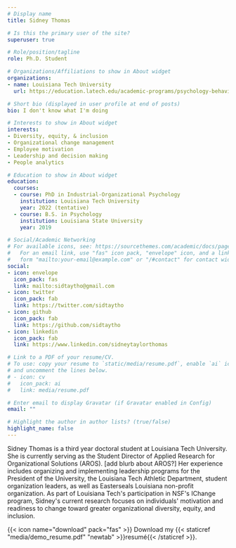 ```yaml
---
# Display name
title: Sidney Thomas

# Is this the primary user of the site?
superuser: true

# Role/position/tagline
role: Ph.D. Student

# Organizations/Affiliations to show in About widget
organizations:
- name: Louisiana Tech University
  url: https://education.latech.edu/academic-programs/psychology-behavioral-sciences/doctoral-programs/industrial-organizational-psychology-phd/

# Short bio (displayed in user profile at end of posts)
bio: I don't know what I'm doing

# Interests to show in About widget
interests:
- Diversity, equity, & inclusion
- Organizational change management
- Employee motivation
- Leadership and decision making
- People analytics

# Education to show in About widget
education:
  courses:
  - course: PhD in Industrial-Organizational Psychology
    institution: Louisiana Tech University
    year: 2022 (tentative)
  - course: B.S. in Psychology
    institution: Louisiana State University
    year: 2019

# Social/Academic Networking
# For available icons, see: https://sourcethemes.com/academic/docs/page-builder/#icons
#   For an email link, use "fas" icon pack, "envelope" icon, and a link in the
#   form "mailto:your-email@example.com" or "/#contact" for contact widget.
social:
- icon: envelope
  icon_pack: fas
  link: mailto:sidtaytho@gmail.com 
- icon: twitter
  icon_pack: fab
  link: https://twitter.com/sidtaytho
- icon: github
  icon_pack: fab
  link: https://github.com/sidtaytho
- icon: linkedin
  icon_pack: fab
  link: https://www.linkedin.com/sidneytaylorthomas

# Link to a PDF of your resume/CV.
# To use: copy your resume to `static/media/resume.pdf`, enable `ai` icons in `params.toml`, 
# and uncomment the lines below.
# - icon: cv
#   icon_pack: ai
#   link: media/resume.pdf

# Enter email to display Gravatar (if Gravatar enabled in Config)
email: ""

# Highlight the author in author lists? (true/false)
highlight_name: false
---
```


Sidney Thomas is a third year doctoral student at Louisiana Tech University. She is currently serving as the Student Director of Applied Research for Organizational Solutions (AROS). [add blurb about AROS?] Her experience includes organizing and implementing leadership programs for the President of the University, the Louisiana Tech Athletic Department, student organization leaders, as well as Easterseals Louisiana non-profit organization. As part of Louisiana Tech's participation in NSF's IChange program, Sidney's current research focuses on individuals' motivation and readiness to change toward greater organizational diversity, equity, and inclusion. 

{{< icon name="download" pack="fas" >}} Download my {{< staticref "media/demo_resume.pdf" "newtab" >}}resumé{{< /staticref >}}.
